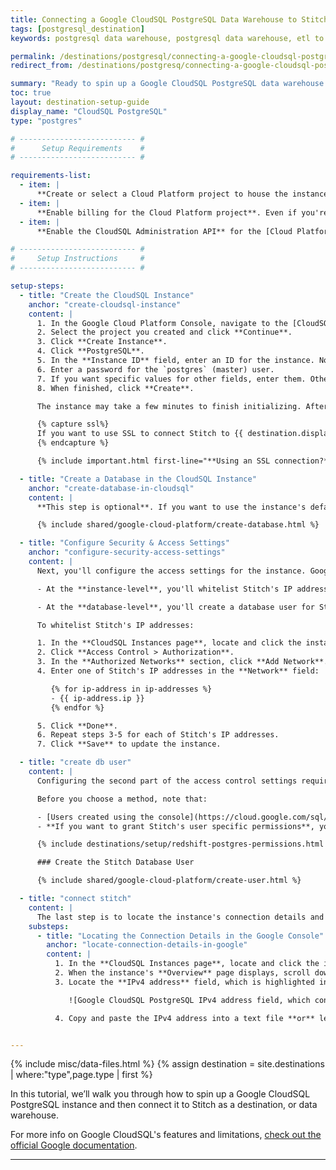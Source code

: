```yaml
---
title: Connecting a Google CloudSQL PostgreSQL Data Warehouse to Stitch
tags: [postgresql_destination]
keywords: postgresql data warehouse, postgresql data warehouse, etl to postgres, postgres etl, postgresql etl, cloudsql postgres, cloudsql postgresql, cloudsql data warehouse

permalink: /destinations/postgresql/connecting-a-google-cloudsql-postgresql-data-warehouse
redirect_from: /destinations/postgresq/connecting-a-google-cloudsql-postgresql-data-warehouse

summary: "Ready to spin up a Google CloudSQL PostgreSQL data warehouse and connect it to Stitch? This step-by-step tutorial will walk you through every part of the process."
toc: true
layout: destination-setup-guide
display_name: "CloudSQL PostgreSQL"
type: "postgres"

# -------------------------- #
#      Setup Requirements    #
# -------------------------- #

requirements-list:
  - item: |
      **Create or select a Cloud Platform project to house the instance**. [This can be done in the Projects page in the Google Console](https://console.cloud.google.com/project).
  - item: |
      **Enable billing for the Cloud Platform project**. Even if you're using the Free option, [billing must be enabled](https://support.google.com/cloud/answer/6293499#enable-billing) for the project or Stitch will encounter connection issues.
  - item: |
      **Enable the CloudSQL Administration API** for the [Cloud Platform project](https://console.cloud.google.com/flows/enableapi?apiid=sqladmin).

# -------------------------- #
#     Setup Instructions     #
# -------------------------- #

setup-steps:
  - title: "Create the CloudSQL Instance"
    anchor: "create-cloudsql-instance"
    content: |
      1. In the Google Cloud Platform Console, navigate to the [CloudSQL Instances page](https://console.cloud.google.com/projectselector/sql/instances).
      2. Select the project you created and click **Continue**.
      3. Click **Create Instance**.
      4. Click **PostgreSQL**.
      5. In the **Instance ID** field, enter an ID for the instance. Note that this ID is permanent and must begin with a letter.
      6. Enter a password for the `postgres` (master) user.
      7. If you want specific values for other fields, enter them. Otherwise, you can use the defaults. [More info on the Instance Settings can be found here in Google's documentation](https://cloud.google.com/sql/docs/postgres/instance-settings).
      8. When finished, click **Create**.

      The instance may take a few minutes to finish initializing. After the process completes, click the instance to open it in the CloudSQL Instances page.

      {% capture ssl%}
      If you want to use SSL to connect Stitch to {{ destination.display_name }}, you'll need to configure the instance to use SSL before continuing. You can find instructions for doing this in [Google's documentation](https://cloud.google.com/sql/docs/postgres/configure-ssl-instance).
      {% endcapture %}

      {% include important.html first-line="**Using an SSL connection?**" content=ssl %}

  - title: "Create a Database in the CloudSQL Instance"
    anchor: "create-database-in-cloudsql"
    content: |
      **This step is optional**. If you want to use the instance's default database (`postgres`), you can skip this step.

      {% include shared/google-cloud-platform/create-database.html %}

  - title: "Configure Security & Access Settings"
    anchor: "configure-security-access-settings"
    content: |
      Next, you'll configure the access settings for the instance. Google access control has two levels: at the instance and at the database.

      - At the **instance-level**, you'll whitelist Stitch's IP addresses. This will allow Stitch to connect to the instance.

      - At the **database-level**, you'll create a database user for Stitch. This will allow Stitch to load your data into the database. **We'll cover how to create the user and assign permissions in Step 4**.

      To whitelist Stitch's IP addresses:

      1. In the **CloudSQL Instances page**, locate and click the instance you created in Step 1. 
      2. Click **Access Control > Authorization**.
      3. In the **Authorized Networks** section, click **Add Network**.
      4. Enter one of Stitch's IP addresses in the **Network** field:

         {% for ip-address in ip-addresses %}
         - {{ ip-address.ip }}
         {% endfor %}

      5. Click **Done**.
      6. Repeat steps 3-5 for each of Stitch's IP addresses.
      7. Click **Save** to update the instance.

  - title: "create db user"
    content: |
      Configuring the second part of the access control settings requires creating a database user for Stitch. There are two methods of creating a user in Google Cloud Platform: via the console (or UI) or using a psql client.

      Before you choose a method, note that:

      - [Users created using the console](https://cloud.google.com/sql/docs/postgres/users) have the permissions associated with the `cloudsqlsuperuser` role. This will include the required permissions outlined below.
      - **If you want to grant Stitch's user specific permissions**, you need to use the psql client method. [Google currently only allows the assignment of permissions via this method](https://cloud.google.com/sql/docs/postgres/users#other_postgresql_users).

      {% include destinations/setup/redshift-postgres-permissions.html %}

      ### Create the Stitch Database User

      {% include shared/google-cloud-platform/create-user.html %}

  - title: "connect stitch"
    content: |
      The last step is to locate the instance's connection details and enter them into Stitch.
    substeps:
      - title: "Locating the Connection Details in the Google Console"
        anchor: "locate-connection-details-in-google"
        content: |
          1. In the **CloudSQL Instances page**, locate and click the instance you created in Step 1.
          2. When the instance's **Overview** page displays, scroll down to the **Properties** section.
          3. Locate the **IPv4 address** field, which is highlighted in the image below:

             ![Google CloudSQL PostgreSQL IPv4 address field, which contains the hostname info.]({{ site.baseurl }}/images/destinations/gcp-instance-properties.png)

          4. Copy and paste the IPv4 address into a text file **or** leave this page open and open your Stitch account in another tab.


---
```

{% include misc/data-files.html %}
{% assign destination = site.destinations | where:"type",page.type | first %}

In this tutorial, we’ll walk you through how to spin up a Google CloudSQL PostgreSQL instance and then connect it to Stitch as a destination, or data warehouse.

For more info on Google CloudSQL's features and limitations, [check out the official Google documentation](https://cloud.google.com/sql/docs/postgres/).

---